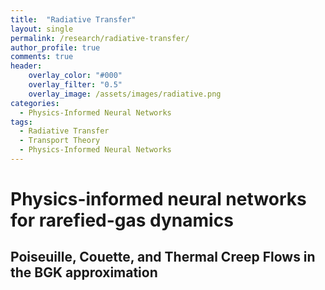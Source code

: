```yaml
---
title:  "Radiative Transfer"
layout: single
permalink: /research/radiative-transfer/
author_profile: true
comments: true
header:
    overlay_color: "#000"
    overlay_filter: "0.5"
    overlay_image: /assets/images/radiative.png
categories:
  - Physics-Informed Neural Networks
tags:
  - Radiative Transfer
  - Transport Theory
  - Physics-Informed Neural Networks
---
```


<h1>
Physics-informed neural networks for rarefied-gas dynamics
</h2>

<h2>
Poiseuille, Couette, and Thermal Creep Flows in the BGK approximation
</h2>

<font size="2">
</font>